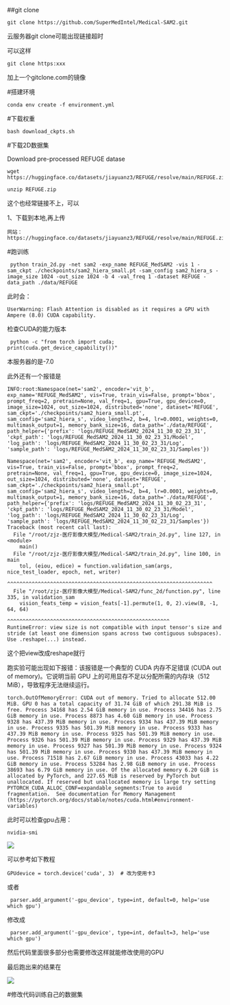 ##git clone

	git clone https://github.com/SuperMedIntel/Medical-SAM2.git

云服务器git clone可能出现链接超时

可以这样

	git clone https:xxx

加上一个gitclone.com的镜像

#搭建环境

	conda env create -f environment.yml

#下载权重

	bash download_ckpts.sh

#下载2D数据集

Download pre-processed REFUGE datase

	wget https://huggingface.co/datasets/jiayuanz3/REFUGE/resolve/main/REFUGE.zip

	unzip REFUGE.zip

这个也经常链接不上，可以
	
1、下载到本地,再上传 

	网站：https://huggingface.co/datasets/jiayuanz3/REFUGE/resolve/main/REFUGE.zip


#跑训练

	 python train_2d.py -net sam2 -exp_name REFUGE_MedSAM2 -vis 1 -sam_ckpt ./checkpoints/sam2_hiera_small.pt -sam_config sam2_hiera_s -image_size 1024 -out_size 1024 -b 4 -val_freq 1 -dataset REFUGE -data_path ./data/REFUGE

此时会：

	UserWarning: Flash Attention is disabled as it requires a GPU with Ampere (8.0) CUDA capability.


检查CUDA的能力版本

	 python -c "from torch import cuda; print(cuda.get_device_capability())"

本服务器的是-7.0

此外还有一个报错是

	INFO:root:Namespace(net='sam2', encoder='vit_b', exp_name='REFUGE_MedSAM2', vis=True, train_vis=False, prompt='bbox', prompt_freq=2, pretrain=None, val_freq=1, gpu=True, gpu_device=0, image_size=1024, out_size=1024, distributed='none', dataset='REFUGE', sam_ckpt='./checkpoints/sam2_hiera_small.pt', sam_config='sam2_hiera_s', video_length=2, b=4, lr=0.0001, weights=0, multimask_output=1, memory_bank_size=16, data_path='./data/REFUGE', path_helper={'prefix': 'logs/REFUGE_MedSAM2_2024_11_30_02_23_31', 'ckpt_path': 'logs/REFUGE_MedSAM2_2024_11_30_02_23_31/Model', 'log_path': 'logs/REFUGE_MedSAM2_2024_11_30_02_23_31/Log', 'sample_path': 'logs/REFUGE_MedSAM2_2024_11_30_02_23_31/Samples'})

	Namespace(net='sam2', encoder='vit_b', exp_name='REFUGE_MedSAM2', vis=True, train_vis=False, prompt='bbox', prompt_freq=2, pretrain=None, val_freq=1, gpu=True, gpu_device=0, image_size=1024, out_size=1024, distributed='none', dataset='REFUGE', sam_ckpt='./checkpoints/sam2_hiera_small.pt', sam_config='sam2_hiera_s', video_length=2, b=4, lr=0.0001, weights=0, multimask_output=1, memory_bank_size=16, data_path='./data/REFUGE', path_helper={'prefix': 'logs/REFUGE_MedSAM2_2024_11_30_02_23_31', 'ckpt_path': 'logs/REFUGE_MedSAM2_2024_11_30_02_23_31/Model', 'log_path': 'logs/REFUGE_MedSAM2_2024_11_30_02_23_31/Log', 'sample_path': 'logs/REFUGE_MedSAM2_2024_11_30_02_23_31/Samples'})
	Traceback (most recent call last):                                                 
	  File "/root/zjz-医疗影像大模型/Medical-SAM2/train_2d.py", line 127, in <module>
	    main()
	  File "/root/zjz-医疗影像大模型/Medical-SAM2/train_2d.py", line 100, in main
	    tol, (eiou, edice) = function.validation_sam(args, nice_test_loader, epoch, net, writer)
	                         ^^^^^^^^^^^^^^^^^^^^^^^^^^^^^^^^^^^^^^^^^^^^^^^^^^^^^^^^^^^^^^^^^^^
	  File "/root/zjz-医疗影像大模型/Medical-SAM2/func_2d/function.py", line 335, in validation_sam
	    vision_feats_temp = vision_feats[-1].permute(1, 0, 2).view(B, -1, 64, 64) 
	                        ^^^^^^^^^^^^^^^^^^^^^^^^^^^^^^^^^^^^^^^^^^^^^^^^^^^^^
	RuntimeError: view size is not compatible with input tensor's size and stride (at least one dimension spans across two contiguous subspaces). Use .reshape(...) instead.

这个把view改成reshape就行

跑实验可能出现如下报错：该报错是一个典型的 CUDA 内存不足错误 (CUDA out of memory)。它说明当前 GPU 上的可用显存不足以分配所需的内存块（512 MiB），导致程序无法继续运行。

	torch.OutOfMemoryError: CUDA out of memory. Tried to allocate 512.00 MiB. GPU 0 has a total capacity of 31.74 GiB of which 291.38 MiB is free. Process 34168 has 2.54 GiB memory in use. Process 34416 has 2.75 GiB memory in use. Process 8873 has 4.60 GiB memory in use. Process 9328 has 437.39 MiB memory in use. Process 9334 has 437.39 MiB memory in use. Process 9335 has 501.39 MiB memory in use. Process 9333 has 437.39 MiB memory in use. Process 9325 has 501.39 MiB memory in use. Process 9326 has 501.39 MiB memory in use. Process 9329 has 437.39 MiB memory in use. Process 9327 has 501.39 MiB memory in use. Process 9324 has 501.39 MiB memory in use. Process 9330 has 437.39 MiB memory in use. Process 71518 has 2.67 GiB memory in use. Process 43033 has 4.22 GiB memory in use. Process 53284 has 2.98 GiB memory in use. Process 38693 has 6.79 GiB memory in use. Of the allocated memory 6.20 GiB is allocated by PyTorch, and 227.65 MiB is reserved by PyTorch but unallocated. If reserved but unallocated memory is large try setting PYTORCH_CUDA_ALLOC_CONF=expandable_segments:True to avoid fragmentation.  See documentation for Memory Management  (https://pytorch.org/docs/stable/notes/cuda.html#environment-variables)

此时可以检查gpu占用：

	nvidia-smi

![](https://cdn.jsdelivr.net/gh/tj-messi/picture/1732986471734.png)

可以参考如下教程

[](https://blog.csdn.net/qq_45193872/article/details/122643769?ops_request_misc=&request_id=&biz_id=102&utm_term=%E6%9C%8D%E5%8A%A1%E5%99%A8%E5%88%87%E6%8D%A2%E4%BD%BF%E7%94%A8%E7%9A%84gpu&utm_medium=distribute.pc_search_result.none-task-blog-2~all~sobaiduweb~default-1-122643769.142^v100^pc_search_result_base5&spm=1018.2226.3001.4187)

	GPUdevice = torch.device('cuda', 3)  # 改为使用卡3

或者

	 parser.add_argument('-gpu_device', type=int, default=0, help='use which gpu')

修改成

	 parser.add_argument('-gpu_device', type=int, default=3, help='use which gpu')

然后代码里面很多部分也需要修改这样就能修改使用的GPU

最后跑出来的结果在

![](https://cdn.jsdelivr.net/gh/tj-messi/picture/1733127118365.png)

#修改代码训练自己的数据集